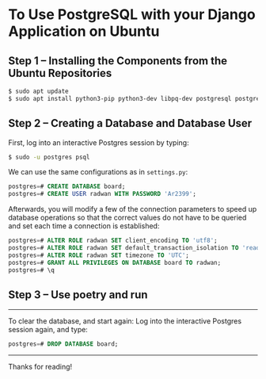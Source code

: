 # To Use PostgreSQL with your Django Application on Ubuntu

## Step 1 – Installing the Components from the Ubuntu Repositories

```sh
$ sudo apt update
$ sudo apt install python3-pip python3-dev libpq-dev postgresql postgresql-contrib
```

## Step 2 – Creating a Database and Database User

First, log into an interactive Postgres session by typing:

```sh
$ sudo -u postgres psql
```

We can use the same configurations as in `settings.py`:

```sql
postgres=# CREATE DATABASE board;
postgres=# CREATE USER radwan WITH PASSWORD 'Ar2399';
```

Afterwards, you will modify a few of the connection parameters to speed up database operations so that the correct values do not have to be queried and set each time a connection is established:

```sql
postgres=# ALTER ROLE radwan SET client_encoding TO 'utf8';
postgres=# ALTER ROLE radwan SET default_transaction_isolation TO 'read committed';
postgres=# ALTER ROLE radwan SET timezone TO 'UTC';
postgres=# GRANT ALL PRIVILEGES ON DATABASE board TO radwan;
postgres=# \q
```

## Step 3 – Use poetry and run

---

To clear the database, and start again: Log into the interactive Postgres session again, and type: 
```sql
postgres=# DROP DATABASE board;
```

---

Thanks for reading!